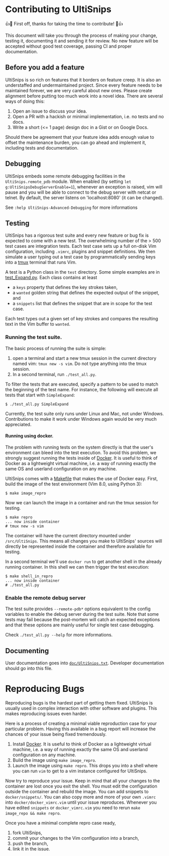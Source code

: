 # Contributing to UltiSnips

:+1::tada: First off, thanks for taking the time to contribute! :tada::+1:

This document will take you through the process of making your change, testing it, documenting it and sending it for review.
No new feature will be accepted without good test coverage, passing CI and proper documentation.

## Before you add a feature

UltiSnips is so rich on features that it borders on feature creep.
It is also an understaffed and undermaintained project.
Since every feature needs to be maintained forever, we are very careful about new ones.
Please create alignment before putting too much work into a novel idea.
There are several ways of doing this:

1. Open an issue to discuss your idea.
2. Open a PR with a hackish or minimal implementation, i.e. no tests and no docs.
3. Write a short (<= 1 page) design doc in a Gist or on Google Docs.

Should there be agreement that your feature idea adds enough value to offset the maintenance burden, you can go ahead and implement it, including tests and documentation.

## Debugging

UltiSnips embeds some remote debugging facilities in the `UltiSnips.remote_pdb` module.
When enabled (by setting `let g:UltiSnipsDebugServerEnable=1`), whenever an exception is raised, vim will pause
and you will be able to connect to the debug server with netcat or telnet.
By default, the server listens on 'localhost:8080' (it can be changed).

See `:help UltiSnips-Advanced-Debugging` for more informations

## Testing

UltiSnips has a rigorous test suite and every new feature or bug fix is expected to come with a new test.
The overwhelming number of the > 500 test cases are integration tests.
Each test case sets up a full on-disk Vim configuration, including `.vimrc`, plugins and snippet definitions.
We then simulate a user typing out a test case by programmatically sending keys into a [tmux](https://github.com/tmux/tmux/wiki) terminal that runs Vim.

A test is a Python class in the `test` directory.
Some simple examples are in [test_Expand.py](https://github.com/SirVer/ultisnips/blob/master/test/test_Expand.py).
Each class contains at least

- a `keys` property that defines the key strokes taken,
- a `wanted` golden string that defines the expected output of the snippet, and
- a `snippets` list that defines the snippet that are in scope for the test case.

Each test types out a given set of key strokes and compares the resulting text in the Vim buffer to `wanted`.

### Running the test suite.

The basic process of running the suite is simple:

1. open a terminal and start a new tmux session in the current directory named
   vim: `tmux new -s vim`. Do not type anything into the tmux session.
2. In a second terminal, run `./test_all.py`.

To filter the tests that are executed, specify a pattern to be used to match the beginning of the test name.
For instance, the following will execute all tests that start with `SimpleExpand`:

    $ ./test_all.py SimpleExpand

Currently, the test suite only runs under Linux and Mac, not under Windows.
Contributions to make it work under Windows again would be very much appreciated.


#### Running using docker.

The problem with running tests on the system directly is that the user's environment can bleed into the test execution.
To avoid this problem, we strongly suggest running the tests inside of [Docker](https://www.docker.com/).
It is useful to think of Docker as a lightweight virtual machine, i.e. a way of running exactly the same OS and userland configuration on any machine.

UltiSnips comes with a [Makefile](https://github.com/SirVer/ultisnips/blob/master/Makefile) that makes the use of Docker easy.
First, build the image of the test environment (Vim 8.0, using Python 3):

    $ make image_repro

Now we can launch the image in a container and run the tmux session for testing.

    $ make repro
    ... now inside container
    # tmux new -s vim

The container will have the current directory mounted under `/src/UltiSnips`.
This means all changes you make to UltiSnips' sources will directly be represented inside the container and therefore available for testing.

In a second terminal we'll use `docker run` to get another shell in the already running container.
In this shell we can then trigger the test execution:

    $ make shell_in_repro
    ... now inside container
    # ./test_all.py

### Enable the remote debug server

The test suite provides `--remote-pdb*` options equivalent to the config variables to enable the debug server during the test suite.
Note that some tests may fail because the post-mortem will catch an expected exceptions and that these options are mainly useful for single test case debugging. 

Check `./test_all.py --help` for more informations.

## Documenting

User documentation goes into [`doc/UltiSnips.txt`](https://github.com/SirVer/ultisnips/blob/00_contributing/doc/UltiSnips.txt).
Developer documentation should go into this file.

# Reproducing Bugs

Reproducing bugs is the hardest part of getting them fixed.
UltiSnips is usually used in complex interaction with other software and plugins.
This makes reproducing issues even harder.

Here is a process of creating a minimal viable reproduction case for your particular problem.
Having this available in a bug report will increase the chances of your issue being fixed tremendously.

1. Install [Docker](https://docs.docker.com/install/). It is useful to think of Docker as a lightweight virtual machine, i.e. a way of running exactly the same OS and userland configuration on any machine.
2. Build the image using `make image_repro`.
3. Launch the image using `make repro`. This drops you into a shell where you can run `vim` to get to a vim instance configured for UltiSnips.

Now try to reproduce your issue.
Keep in mind that all your changes to the container are lost once you exit the shell.
You must edit the configuration outside the container and rebuild the image.
You can add snippets to `docker/snippets/`.
You can also copy more and more of your own `.vimrc` into `docker/docker_vimrc.vim` until your issue reproduces.
Whenever you have edited `snippets` or `docker_vimrc.vim` you need to rerun `make image_repo && make repro`.

Once you have a minimal complete repro case ready,

1. fork UltiSnips,
2. commit your changes to the Vim configuration into a branch,
3. push the branch,
4. link it in the issue.
